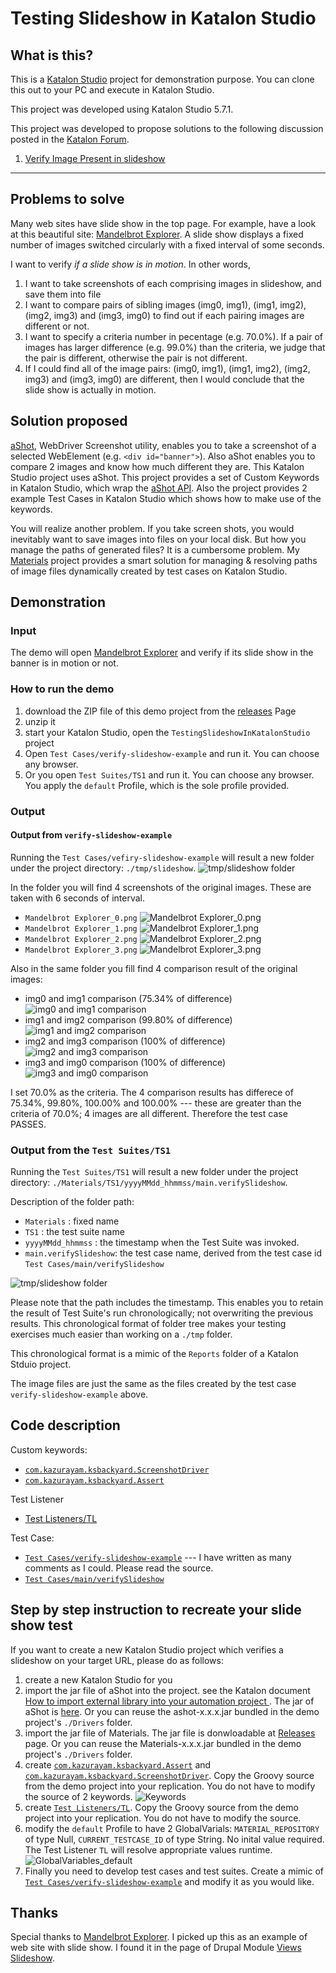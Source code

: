 Testing Slideshow in Katalon Studio
=====

## What is this?

This is a [Katalon Studio](https://www.katalon.com/) project for demonstration purpose. You can clone this out to your PC and execute in Katalon Studio.

This project was developed using Katalon Studio 5.7.1.

This project was developed to propose solutions to the following discussion posted in the [Katalon Forum](https://forum.katalon.com/discussions).

1. [Verify Image Present in slideshow](https://forum.katalon.com/discussion/9985/verify-image-present-in-slideshow-)

----

## Problems to solve

Many web sites have slide show in the top page. For example, have a look at this beautiful site: [Mandelbrot Explorer](https://www.mandel.org.uk/). A slide show displays a fixed number of images switched circularly with a fixed interval of some seconds.

I want to verify *if a slide show is in motion*. In other words,

1. I want to take screenshots of each comprising images in slideshow, and save them into file
2. I want to compare pairs of sibling images (img0, img1), (img1, img2), (img2, img3) and (img3, img0) to find out if each pairing images are different or not.
3. I want to specify a criteria number in pecentage (e.g. 70.0%). If a pair of images has larger difference (e.g. 99.0%) than the criteria, we judge that the pair is different, otherwise the pair is not different.
4. If I could find all of the image pairs: (img0, img1), (img1, img2), (img2, img3) and (img3, img0) are different, then I would conclude that the slide show is actually in motion.

## Solution proposed

[aShot](https://github.com/yandex-qatools/ashot), WebDriver Screenshot utility, enables you to take a screenshot of a selected WebElement (e.g. `<div id="banner">`). Also aShot enables you to compare 2 images and know how much different they are. This Katalon Studio project uses aShot. This project provides a set of Custom Keywords in Katalon Studio, which wrap the [aShot API](http://automationtesting.in/ashot/). Also the project provides 2 example Test Cases in Katalon Studio which shows how to make use of the keywords.

You will realize another problem. If you take screen shots, you would inevitably want to save images into files on your local disk. But how you manage the paths of generated files? It is a cumbersome problem. My [Materials](https://github.com/kazurayam/Materials) project provides a smart solution for managing & resolving paths of image files dynamically created by test cases on Katalon Studio.

## Demonstration

### Input

The demo will open [Mandelbrot Explorer](https://www.mandel.org.uk/) and verify if its slide show in the banner is in motion or not.

### How to run the demo

1. download the ZIP file of this demo project from the [releases](https://github.com/kazurayam/TestingSlideshowInKatalonStudio/releases) Page
2. unzip it
3. start your Katalon Studio, open the `TestingSlideshowInKatalonStudio` project
4. Open `Test Cases/verify-slideshow-example` and run it. You can choose any browser.
5. Or you open `Test Suites/TS1` and run it. You can choose any browser. You apply the `default` Profile, which is the sole profile provided.  

### Output

#### Output from `verify-slideshow-example`

Running the `Test Cases/vefiry-slideshow-example` will result a new folder under the project directory: `./tmp/slideshow`.
![tmp/slideshow folder](docs/images/screenshots_in_tmp_slideshow.png)

In the folder you will find 4 screenshots of the original images. These are taken with 6 seconds of interval.
- `Mandelbrot Explorer_0.png` ![`Mandelbrot Explorer_0.png`](docs/images/slideshow/Mandelbrot%20Explorer_0.png)
- `Mandelbrot Explorer_1.png` ![`Mandelbrot Explorer_1.png`](docs/images/slideshow/Mandelbrot%20Explorer_1.png)
- `Mandelbrot Explorer_2.png` ![`Mandelbrot Explorer_2.png`](docs/images/slideshow/Mandelbrot%20Explorer_2.png)
- `Mandelbrot Explorer_3.png` ![`Mandelbrot Explorer_3.png`](docs/images/slideshow/Mandelbrot%20Explorer_3.png)

Also in the same folder you fill find 4 comparison result of the original images:
- img0 and img1 comparison (75.34% of difference)![img0 and img1 comparison](docs/images/slideshow/Mandelbrot%20Explorer_diff_0x1%2875.34%29.png)
- img1 and img2 comparison (99.80% of difference) ![img1 and img2 comparison](docs/images/slideshow/Mandelbrot%20Explorer_diff_1x2%2899.80%29.png)
- img2 and img3 comparison (100% of difference) ![img2 and img3 comparison](docs/images/slideshow/Mandelbrot%20Explorer_diff_2x3%28100.00%29.png)
- img3 and img0 comparison (100% of difference) ![img3 and img0 comparison](docs/images/slideshow/Mandelbrot%20Explorer_diff_3x0%28100.00%29.png)

I set 70.0% as the criteria. The 4 comparison results has differece of 75.34%, 99.80%, 100.00% and 100.00% --- these are greater than the criteria of 70.0%; 4 images are all different. Therefore the test case PASSES.


### Output from the `Test Suites/TS1`

Running the `Test Suites/TS1` will result a new folder under the project directory: `./Materials/TS1/yyyyMMdd_hhmmss/main.verifySlideshow`.

Description of the folder path:
- `Materials` : fixed name
- `TS1` : the test suite name
- `yyyyMMdd_hhmmss` : the timestamp when the Test Suite was invoked.
- `main.verifySlideshow`: the test case name, derived from the test case id `Test Cases/main/verifySlideshow`

![tmp/slideshow folder](docs/images/screenshots_in_Materials.png)

Please note that the path includes the timestamp. This enables you to retain the result of Test Suite's run chronologically; not overwriting the previous results. This chronological format of folder tree makes your testing exercises much easier than working on a `./tmp` folder.

This chronological format is a  mimic of the `Reports` folder of a Katalon Stduio project.

The image files are just the same as the files created by the test case `verify-slideshow-example` above.

## Code description

Custom keywords:

- [`com.kazurayam.ksbackyard.ScreenshotDriver`](Keywords/com/kazurayam/ksbackyard/ScreenshotDriver.groovy)
- [`com.kazurayam.ksbackyard.Assert`](Keywords/com/kazurayam/ksbackyard/Assert.groovy)

Test Listener

- [Test Listeners/TL](Test%20Listeners/TL.groovy)

Test Case:

- [`Test Cases/verify-slideshow-example`](Scripts/verify-slideshow-example/Scirpt1539674312799.groovy) --- I have written as many comments as I could. Please read the source.
- [`Test Cases/main/verifySlideshow`](Scripts/main/verifySlideshow/Script1539674312799.groovy)

## Step by step instruction to recreate your slide show test

If you want to create a new Katalon Studio project which verifies a slideshow on your target URL, please do as follows:

1. create a new Katalon Studio for you
2. import the jar file of aShot into the project. see the Katalon document [How to import external library into your automation project ](https://docs.katalon.com/katalon-studio/tutorials/import_java_library.html). The jar of aShot is [here](https://mvnrepository.com/artifact/ru.yandex.qatools.ashot/ashot/1.5.4). Or you can reuse the ashot-x.x.x.jar bundled in the demo project's  `./Drivers` folder.
3. import the jar file of Materials. The jar file is donwloadable at [Releases](https://github.com/kazurayam/Materials/releases) page. Or you can reuse the Materials-x.x.x.jar bundled in the demo project's `./Drivers` folder.
4. create [`com.kazurayam.ksbackyard.Assert`](Test%20Listeners/TL.groovy) and [`com.kazurayam.ksbackyard.ScreenshotDriver`](Keywords/com/kazurayam/ksbackyard/ScreenshotDriver.groovy). Copy the Groovy source from the demo project into your replication. You do not have to modify the source of 2 keywords. ![Keywords](docs/images/Keywords.PNG)
5. create [`Test Listeners/TL`](Test%20Listeners/TL.groovy). Copy the Groovy source from the demo project into your replication. You do not have to modify the source.
6. modify the `default` Profile to have 2 GlobalVarials: `MATERIAL_REPOSITORY` of type Null, `CURRENT_TESTCASE_ID` of type String. No inital value required. The Test Listener `TL` will resolve appropriate values runtime.  ![GlobalVariables_default](docs/images/GlobalVariables_default.PNG)
7. Finally you need to develop test cases and test suites. Create a mimic of [`Test Cases/verify-slideshow-example`](Scripts/verify-slideshow-example/Scirpt1539662348280.groovy) and modify it as you would like.







## Thanks

Special thanks to [Mandelbrot Explorer](https://www.mandel.org.uk/). I picked up this as an example of web site with slide show. I found it in the page of Drupal Module [Views Slideshow](https://www.drupal.org/project/views_slideshow).
